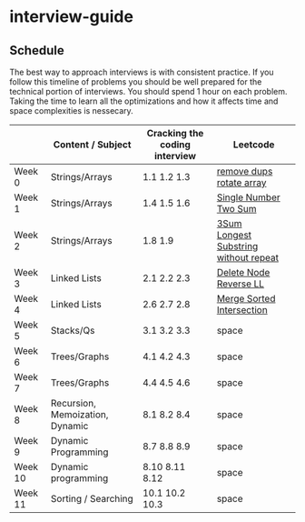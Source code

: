 # interview-guide

## Schedule
The best way to approach interviews is with consistent practice. If you follow this timeline of problems you should be well prepared for the technical portion of interviews. You should spend 1 hour on each problem. Taking the time to learn all the optimizations and how it affects time and space complexities is nessecary. 

|         | Content / Subject               | Cracking the coding interview | Leetcode |
|---------|---------------------------------|-------------------------------|----------|
| Week 0  | Strings/Arrays                      | 1.1 1.2 1.3                   | [remove dups](https://leetcode.com/explore/featured/card/top-interview-questions-easy/92/array/727/) <br>  [rotate array](https://leetcode.com/explore/featured/card/top-interview-questions-easy/92/array/564/)   |
| Week 1  | Strings/Arrays                         | 1.4 1.5 1.6                   | [Single Number](https://leetcode.com/explore/featured/card/top-interview-questions-easy/92/array/549/) <br> [Two Sum](https://leetcode.com/explore/featured/card/top-interview-questions-easy/92/array/546/) |
| Week 2  | Strings/Arrays                  | 1.8 1.9                       |  [3Sum](https://leetcode.com/explore/interview/card/top-interview-questions-medium/103/array-and-strings/776/) <br>  [Longest Substring without repeat](https://leetcode.com/explore/interview/card/top-interview-questions-medium/103/array-and-strings/779/)   |
| Week 3  | Linked Lists                    | 2.1 2.2 2.3                   | [Delete Node](https://leetcode.com/explore/interview/card/top-interview-questions-easy/93/linked-list/553/) <br>  [Reverse LL](https://leetcode.com/explore/interview/card/top-interview-questions-easy/93/linked-list/553/)    |
| Week 4  | Linked Lists                    | 2.6 2.7 2.8                   |  [Merge Sorted](https://leetcode.com/explore/interview/card/top-interview-questions-easy/93/linked-list/553/) <br>  [Intersection](https://leetcode.com/explore/interview/card/top-interview-questions-medium/107/linked-list/785/)  |
| Week 5  | Stacks/Qs                       | 3.1 3.2 3.3                   | space    |
| Week 6  | Trees/Graphs                    | 4.1 4.2 4.3                   | space    |
| Week 7  | Trees/Graphs                    | 4.4 4.5 4.6                   | space    |
| Week 8  | Recursion, Memoization, Dynamic | 8.1 8.2 8.4                   | space    |
| Week 9  | Dynamic Programming             | 8.7 8.8 8.9                   | space    |
| Week 10 | Dynamic programming             | 8.10 8.11 8.12                | space    |
| Week 11 | Sorting / Searching             | 10.1 10.2 10.3                | space    |
